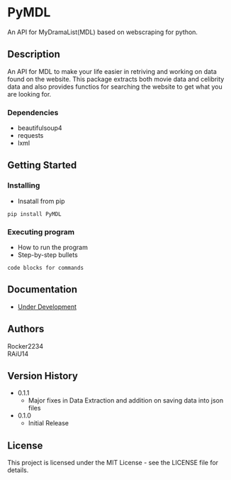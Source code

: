 # PyMDL

An API for MyDramaList(MDL) based on webscraping for python. 

## Description
An API for MDL to make your life easier in retriving and working on data found on the website. This package extracts both movie data and celibrity data and also provides functios for searching the website to get what you are looking for.
### Dependencies
* beautifulsoup4 
* requests
* lxml

## Getting Started
### Installing

* Insatall from pip
```commandline
pip install PyMDL
```

### Executing program

* How to run the program
* Step-by-step bullets
```
code blocks for commands
```

## Documentation

* [Under Development]()

## Authors

Rocker2234  
RAiU14

## Version History
* 0.1.1
  * Major fixes in Data Extraction and addition on saving data into json files
* 0.1.0
  * Initial Release

## License

This project is licensed under the MIT License - see the LICENSE file for details.